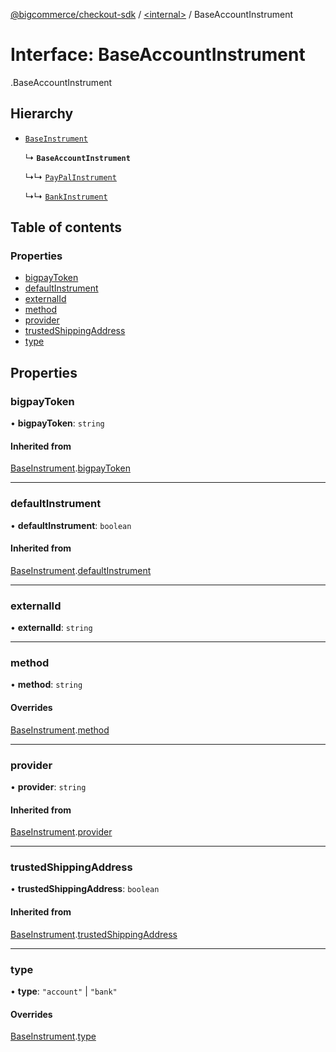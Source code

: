 [@bigcommerce/checkout-sdk](../README.md) / [<internal\>](../modules/internal_.md) / BaseAccountInstrument

# Interface: BaseAccountInstrument

[<internal>](../modules/internal_.md).BaseAccountInstrument

## Hierarchy

- [`BaseInstrument`](internal_.BaseInstrument.md)

  ↳ **`BaseAccountInstrument`**

  ↳↳ [`PayPalInstrument`](internal_.PayPalInstrument.md)

  ↳↳ [`BankInstrument`](internal_.BankInstrument.md)

## Table of contents

### Properties

- [bigpayToken](internal_.BaseAccountInstrument.md#bigpaytoken)
- [defaultInstrument](internal_.BaseAccountInstrument.md#defaultinstrument)
- [externalId](internal_.BaseAccountInstrument.md#externalid)
- [method](internal_.BaseAccountInstrument.md#method)
- [provider](internal_.BaseAccountInstrument.md#provider)
- [trustedShippingAddress](internal_.BaseAccountInstrument.md#trustedshippingaddress)
- [type](internal_.BaseAccountInstrument.md#type)

## Properties

### bigpayToken

• **bigpayToken**: `string`

#### Inherited from

[BaseInstrument](internal_.BaseInstrument.md).[bigpayToken](internal_.BaseInstrument.md#bigpaytoken)

___

### defaultInstrument

• **defaultInstrument**: `boolean`

#### Inherited from

[BaseInstrument](internal_.BaseInstrument.md).[defaultInstrument](internal_.BaseInstrument.md#defaultinstrument)

___

### externalId

• **externalId**: `string`

___

### method

• **method**: `string`

#### Overrides

[BaseInstrument](internal_.BaseInstrument.md).[method](internal_.BaseInstrument.md#method)

___

### provider

• **provider**: `string`

#### Inherited from

[BaseInstrument](internal_.BaseInstrument.md).[provider](internal_.BaseInstrument.md#provider)

___

### trustedShippingAddress

• **trustedShippingAddress**: `boolean`

#### Inherited from

[BaseInstrument](internal_.BaseInstrument.md).[trustedShippingAddress](internal_.BaseInstrument.md#trustedshippingaddress)

___

### type

• **type**: ``"account"`` \| ``"bank"``

#### Overrides

[BaseInstrument](internal_.BaseInstrument.md).[type](internal_.BaseInstrument.md#type)
